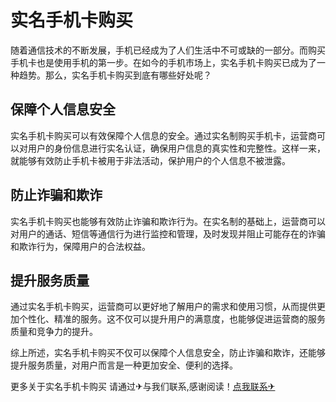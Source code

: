 # 实名手机卡购买

随着通信技术的不断发展，手机已经成为了人们生活中不可或缺的一部分。而购买手机卡也是使用手机的第一步。在如今的手机市场上，实名手机卡购买已成为了一种趋势。那么，实名手机卡购买到底有哪些好处呢？

## 保障个人信息安全

实名手机卡购买可以有效保障个人信息的安全。通过实名制购买手机卡，运营商可以对用户的身份信息进行实名认证，确保用户信息的真实性和完整性。这样一来，就能够有效防止手机卡被用于非法活动，保护用户的个人信息不被泄露。

## 防止诈骗和欺诈

实名手机卡购买也能够有效防止诈骗和欺诈行为。在实名制的基础上，运营商可以对用户的通话、短信等通信行为进行监控和管理，及时发现并阻止可能存在的诈骗和欺诈行为，保障用户的合法权益。

## 提升服务质量

通过实名手机卡购买，运营商可以更好地了解用户的需求和使用习惯，从而提供更加个性化、精准的服务。这不仅可以提升用户的满意度，也能够促进运营商的服务质量和竞争力的提升。

综上所述，实名手机卡购买不仅可以保障个人信息安全，防止诈骗和欺诈，还能够提升服务质量，对用户而言是一种更加安全、便利的选择。

更多关于实名手机卡购买 请通过✈与我们联系,感谢阅读！[点我联系✈](https://home.G208.com)